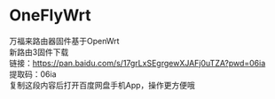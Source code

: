 # OneFlyWrt
万福来路由器固件基于OpenWrt </br>
新路由3固件下载</br>
链接：https://pan.baidu.com/s/17grLxSEgrgewXJAFj0uTZA?pwd=06ia </br>
提取码：06ia </br>
复制这段内容后打开百度网盘手机App，操作更方便哦
